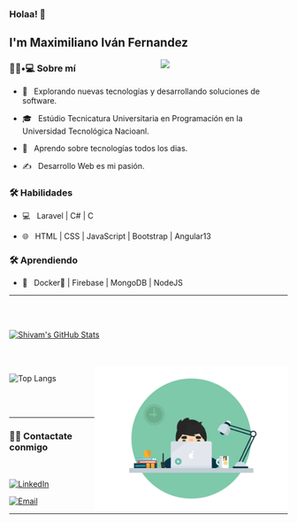 ### Holaa! 👋<h2> I'm Maximiliano Iván Fernandez</h2>

<img align='right' src="https://media.giphy.com/media/M9gbBd9nbDrOTu1Mqx/giphy.gif" width="230">

<h3> 👨🏻•💻 Sobre mí </h3>



- 🤔 &nbsp; Explorando nuevas tecnologías y desarrollando soluciones de software.

- 🎓 &nbsp; Estúdio Tecnicatura Universitaria en Programación en la  Universidad Tecnológica Nacioanl.

- 🌱 &nbsp; Aprendo sobre tecnologías todos los dias.

- ✍️ &nbsp; Desarrollo Web es mi pasión.



<h3>🛠 Habilidades</h3>



- 💻 &nbsp; Laravel | C# | C 

- 🌐 &nbsp; HTML | CSS | JavaScript | Bootstrap | Angular13

<!--

- 🛢 &nbsp; MySQL | MongoDB | SQL Server

- 🔧 &nbsp; Git 

- 🖥 &nbsp; Illustrator| Photoshop 

-->



<h3>🛠 Aprendiendo</h3>

- 🔧 &nbsp; Docker🐳 | Firebase | MongoDB | NodeJS

<hr>



<br/><br/>

[![Shivam's GitHub Stats](https://github-readme-stats.vercel.app/api?username=shivam0110&show_icons=true)](https://github.com/shivam0110)

<br/>

<br/>

<img src="https://github.com/nirala69/nirala69/blob/master/70804f7e25b11f29db904f2fa7b4cd9d.gif" width="350" align='right'>

![Top Langs](https://github-readme-stats.vercel.app/api/top-langs/?username=shivam0110&show_icons=true)

<br><br>



<hr>



<h3> 🤝🏻 Contactate conmigo </h3>

<br>



<p align="center">

<a href="https://www.linkedin.com/in/maximiliano-ivan-fernandez/"><img alt="LinkedIn" src="https://img.shields.io/badge/LinkedIn-Maxi%20Fernandez-blue?style=flat-square&logo=linkedin"></a>

<a href="mailto:fmaximiliano443@gmail.com"><img alt="Email" src="https://img.shields.io/badge/Email-fmaximiliano443@gmail.com-blue?style=flat-square&logo=gmail"></a>

</p>






<hr>


